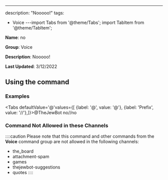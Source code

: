 ---
description: "Nooooo!"
tags:
  - Voice
---import Tabs from '@theme/Tabs';
import TabItem from '@theme/TabItem';

**Name**: no

**Group**: Voice

**Description**: Nooooo!

**Last Updated**: 3/12/2022

## Using the command

### Examples
<Tabs defaultValue='@'values={[ {label: '@', value: '@'}, {label: 'Prefix', value: '//'},]}><TabItem value='@'>@TheJewBot no</TabItem><TabItem value='//'>//no</TabItem></Tabs>

### Command Not Allowed in these Channels
::::caution Please note that this command and other commands from the **Voice** command group are not allowed in the following channels:
- the_board
- attachment-spam
- games
- thejewbot-suggestions
- quotes
::::